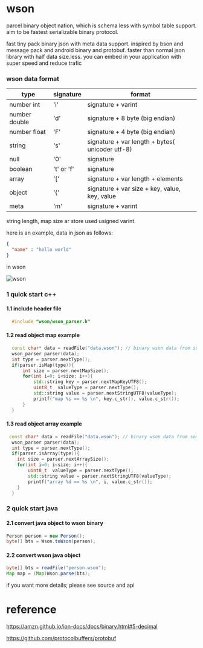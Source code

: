 # wson

parcel binary object nation, which is schema less with symbol table support.
aim to be fastest serializable binary protocol.

fast tiny pack binary json with meta data support. inspired by bson and message pack and android binary and protobuf. 
faster than normal json library with half data size.less. you can embed in your application with super speed and reduce trafic


### wson data format
| type |  signature | format |
| -------- | -------- | -------- |
| number int     | 'i'    | signature + varint    |
| number double    | 'd'   | signature + 8 byte (big endian)|
| number float    | 'F'   | signature + 4 byte (big endian)|
| string   | 's'   | signature + var length + bytes( unicoder utf-8)|
| null    | '0'   |  signature |
| boolean    | 't' or 'f'   | signature |
| array    | '['   | signature + var length + elements|
| object    |  '{'   | signature + var size + key, value, key, value|
| meta    |  'm'   | signature + varint|

string length, map size ar store used usigned varint.

here is an example, data in json as follows:

```json
{
  "name" : "hello world"
}
```

in wson

![wson](https://raw.githubusercontent.com/gubaojian/tson/master/image/TSON.png)


### 1 quick start c++
#### 1.1 include header file
```c++
  #include "wson/wson_parser.h"
```
#### 1.2 read object map example
```c++
  const char* data = readFile("data.wson"); // binary wson data from some where
  wson_parser parser(data);
  int type = parser.nextType();
  if(parser.isMap(type)){
      int size = parser.nextMapSize();
      for(int i=0; i<size; i++){
          std::string key = parser.nextMapKeyUTF8();
          uint8_t  valueType = parser.nextType();
          std::string value = parser.nextStringUTF8(valueType);
          printf("map %s == %s \n", key.c_str(), value.c_str());
      }
  }
```
#### 1.3 read object array example

```c++
 const char* data = readFile("data.wson"); // binary wson data from some where
  wson_parser parser(data);
  int type = parser.nextType();
  if(parser.isArray(type)){
    int size = parser.nextArraySize();
    for(int i=0; i<size; i++){
        uint8_t  valueType = parser.nextType();
        std::string value = parser.nextStringUTF8(valueType);
        printf("array %d == %s \n", i, value.c_str());
    }
  }
```
  

### 2 quick start java
#### 2.1 convert java object to wson binary
```java
Person person = new Person();
byte[] bts = Wson.toWson(person);
```
#### 2.2 convert wson java object
```java
byte[] bts = readFile("person.wson");
Map map = (Map)Wson.parse(bts);
```

if you want more details; please see source and api


# reference

https://amzn.github.io/ion-docs/docs/binary.html#5-decimal

https://github.com/protocolbuffers/protobuf





